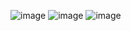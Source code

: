 ![image](https://github.com/user-attachments/assets/0cf2d4dc-0a5f-4471-854f-256892c93c86)
![image](https://github.com/user-attachments/assets/0d4e8ceb-7b93-44bd-8fdd-b262329d3fa2)
![image](https://github.com/user-attachments/assets/67cd5107-3dbb-4a21-98d5-d9f77afefc9f)

